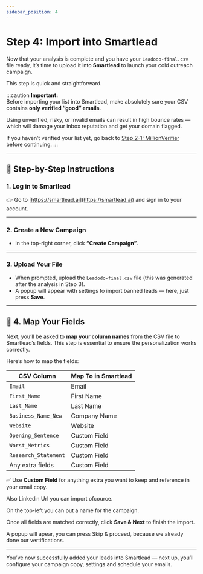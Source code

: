 ```yaml
---
sidebar_position: 4
---
```


# Step 4: Import into Smartlead

Now that your analysis is complete and you have your `Leadodo-final.csv` file ready, it’s time to upload it into **Smartlead** to launch your cold outreach campaign.

This step is quick and straightforward.

:::caution
**Important:**  
Before importing your list into Smartlead, make absolutely sure your CSV contains **only verified “good” emails**.  

Using unverified, risky, or invalid emails can result in high bounce rates — which will damage your inbox reputation and get your domain flagged.  

If you haven’t verified your list yet, go back to [Step 2-1: MillionVerifier](/docs/leadodo-campaign/2-1-million-verifier) before continuing.
:::

---

## 🧭 Step-by-Step Instructions

### 1. Log in to Smartlead

👉 Go to [https://smartlead.ai](https://smartlead.ai) and sign in to your account.

---

### 2. Create a New Campaign

- In the top-right corner, click **“Create Campaign”**.

---

### 3. Upload Your File

- When prompted, upload the `Leadodo-final.csv` file (this was generated after the analysis in Step 3).
- A popup will appear with settings to import banned leads — here, just press **Save**.

---

## 🔄 4. Map Your Fields

Next, you’ll be asked to **map your column names** from the CSV file to Smartlead’s fields. This step is essential to ensure the personalization works correctly.

Here’s how to map the fields:

| CSV Column              | Map To in Smartlead     |
|--------------------------|--------------------------|
| `Email`                  | Email                    |
| `First_Name`             | First Name               |
| `Last_Name`              | Last Name                |
| `Business_Name_New`      | Company Name             |
| `Website`                | Website                  |
| `Opening_Sentence`       | Custom Field             |
| `Worst_Metrics`          | Custom Field             |
| `Research_Statement`     | Custom Field             |
| Any extra fields         | Custom Field             |

✅ Use **Custom Field** for anything extra you want to keep and reference in your email copy.

Also Linkedin Url you can import ofcource.

On the top-left you can put a name for the campaign.

Once all fields are matched correctly, click **Save & Next** to finish the import.

A popup will apear, you can press Skip & proceed, because we already done our vertifications.

---

You’ve now successfully added your leads into Smartlead — next up, you’ll configure your campaign copy, settings and schedule your emails.
